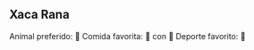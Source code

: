 ## Xaca Rana

Animal preferido: :frog:
Comida favorita: :hamburger: con :beer:
Deporte favorito: :basketball: